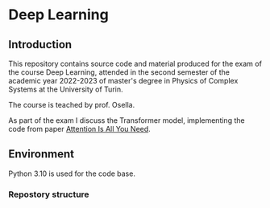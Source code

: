 # Deep Learning
## Introduction
This repository contains source code and material produced for the exam of the course Deep Learning, attended in the second semester of the academic year 2022-2023 of master's degree in Physics of Complex Systems at the University of Turin.

The course is teached by prof. Osella.

As part of the exam I discuss the Transformer model, implementing the code from paper [Attention Is All You Need](https://arxiv.org/abs/1706.03762).

## Environment
Python 3.10 is used for the code base.

### Repostory structure
